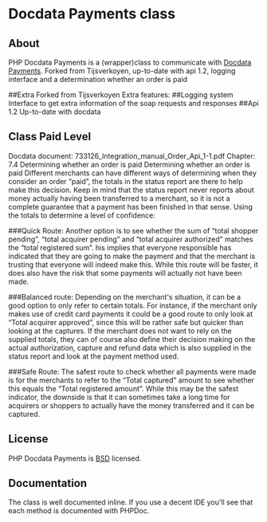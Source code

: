 # Docdata Payments class

> 

## About

PHP Docdata Payments is a (wrapper)class to communicate with [Docdata Payments](http://www.docdatapayments.com). Forked from Tijsverkoyen, up-to-date with api 1.2, logging interface and a determination whether an order is paid 

##Extra
Forked from Tijsverkoyen
Extra features:
##Logging system
Interface to get extra information of the soap requests and responses
##Api 1.2
Up-to-date with docdata


## Class Paid Level

 Docdata document: 733126_Integration_manual_Order_Api_1-1.pdf
 Chapter: 7.4 Determining whether an order is paid
 Determining whether an order is paid
 Different merchants can have different ways of determining when they consider an order “paid”,
 the totals in the status report are there to help make this decision. Keep in mind that the status report
 never reports about money actually having been transferred to a merchant, so it is not a complete guarantee
 that a payment has been finished in that sense.
 Using the totals to determine a level of confidence:
 
###Quick Route:
     Another option is to see whether the sum of “total shopper pending”, “total acquirer pending”
     and “total acquirer authorized” matches the “total registered sum”.
     his implies that everyone responsible has indicated that they are going to make the payment
     and that the merchant is trusting that everyone will indeed make this.
     While this route will be faster, it does also have the risk that some payments
     will actually not have been made.

###Balanced route: Depending on the merchant's situation, it can be a good option to only refer to certain totals.
     For instance, if the merchant only makes use of credit card payments it could be a good route to only look at
     “Total acquirer approved”, since this will be rather safe but quicker than looking at the captures.
     If the merchant does not want to rely on the supplied totals, they can of course also define their
     decision making on the actual authorization, capture and refund data which is also supplied in the
     status report and look at the payment method used.
     
###Safe Route:
     The safest route to check whether all payments were made is for the merchants to refer to the
     “Total captured” amount to see whether this equals the “Total registered amount”.
      While this may be the safest indicator, the downside is that it can sometimes
      take a long time for acquirers or shoppers to actually have the money transferred and it can be captured.
 

## License

PHP Docdata Payments is [BSD](http://classes.verkoyen.eu/overview/bsd) licensed.

## Documentation

The class is well documented inline. If you use a decent IDE you'll see that each method is documented with PHPDoc.
